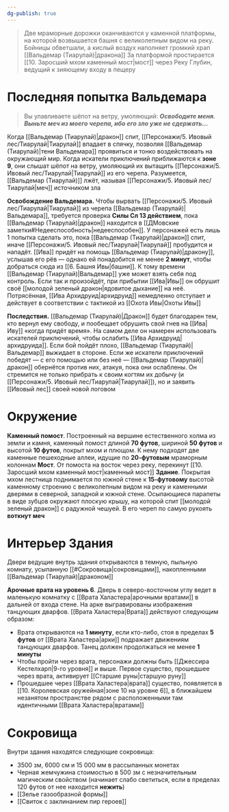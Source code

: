 ```yaml
---
dg-publish: true
---
```

>Две мраморные дорожки оканчиваются у каменной платформы, на которой возвышается башня с великолепным видом на реку. Бойницы обветшали, а кислый воздух наполняет громкий храп [[Вальдемар (Тиарулай)|дракона]]
>За платформой простирается [[10. Заросший мхом каменный мост|мост]] через Реку Глубин, ведущий к зияющему входу в пещеру

# Последняя попытка Вальдемара

>Вы улавливаете шёпот на ветру, умоляющий: ***Освободите меня. Выньте меч из моего черепа, ибо его зло уже не сдержать…***

Когда [[Вальдемар (Тиарулай)|дракон]] спит, [[Персонажи/5. Ивовый лес/Тиарулай|Тиарулай]] впадает в спячку, позволяя [[Вальдемар (Тиарулай)|тени Вальдемара]] проявиться и тонко воздействовать на окружающий мир. Когда искатели приключений приближаются к **зоне 9**, они слышат шёпот на ветру, умоляющий их вытащить [[Персонажи/5. Ивовый лес/Тиарулай|Тиарулай]] из его черепа. Разумеется, [[Вальдемар (Тиарулай)]] лжёт, называя [[Персонажи/5. Ивовый лес/Тиарулай|меч]] источником зла

**Освобождение Вальдемара.** Чтобы вырвать [[Персонажи/5. Ивовый лес/Тиарулай|Тиарулай]] из черепа [[Вальдемар (Тиарулай)|Вальдемара]], требуется проверка **Силы Сл 13 действием**, пока [[Вальдемар (Тиарулай)|дракон]] находится в [[ДМовские заметки#Недееспособность|недееспособен]]. У персонажей есть лишь 1 попытка сделать это, пока [[Вальдемар (Тиарулай)|дракон]] спит, иначе [[Персонажи/5. Ивовый лес/Тиарулай|Тиарулай]] пробудится и нападёт. [[Ива]] придёт на помощь [[Вальдемар (Тиарулай)|дракону]], услышав его рёв — однако ей понадобится не менее **2 минут**, чтобы добраться сюда из [[6. Башня Ивы|башни]]. К тому времени [[Вальдемар (Тиарулай)|Вальдемар]] уже может взять себя под контроль. Если так и произойдёт, при прибытии [[Ива|Ивы]] он обрушит своё [[молодой зеленый дракон|ядовитое дыхание]] на неё. Потрясённая, [[Ива Архидруид|архидруид]] немедленно отступает и действует в соответствии с тактикой из [[Охота Ивы|Охоты Ивы]]

**Последствия.** [[Вальдемар (Тиарулай)|Дракон]] будет благодарен тем, кто вернул ему свободу, и пообещает обрушить свой гнев на [[Ива|Иву]] «когда придёт время». На самом деле он намерен использовать искателей приключений, чтобы ослабить [[Ива Архидруид|архидруида]]. Если бой пойдёт плохо, [[Вальдемар (Тиарулай)|Вальдемар]] выжидает в стороне. Если же искатели приключений победят — с его помощью или без неё — [[Вальдемар (Тиарулай)|дракон]] обернётся против них, атакуя, пока они ослаблены. Он стремится не только прибрать к своим когтям их добычу (и [[Персонажи/5. Ивовый лес/Тиарулай|Тиарулай]]), но и заявить [[Ивовый лес]] своей новой логовом

# Окружение

**Каменный помост**. Построенный на вершине естественного холма из земли и камня, каменный помост длиной **70 футов**, шириной **50 футов** и высотой **10 футов**, покрыт мхом и плющом. К нему подходят две каменные пешеходные аллеи, идущие по **20-футовым** мраморным колоннам
**Мост**. От помоста на восток через реку, перекинут [[10. Заросший мхом каменный мост|каменный мост]]
**Здание**. Покрытая мхом лестница поднимается по южной стене к **15-футовому** высотой каменному строению с великолепным видом на реку и каменными дверями в северной, западной и южной стене. Осыпающиеся парапеты в виде зубцов окружают плоскую крышу, на которой спит [[молодой зеленый дракон]] с радужной чешуей. В его череп по самую рукоять **воткнут меч**

# Интерьер Здания

Двери ведущие внутрь здания открываются в темную, пыльную комнату, усыпанную [[#Сокровища|сокровищами]], накопленными [[Вальдемар (Тиарулай)|драконом]]

**Арочные врата на уровень 6**. Дверь в северо-восточном углу ведет в маленькую комнатку с [[Врата Халастера|арочными вратами]] в дальней от входа стене. На арке выгравированы изображения танцующих дварфов. [[Врата Халастера|Врата]] действуют следующим образом:

- Врата открываются на **1 минуту**, если кто-либо, стоя в пределах **5 футов** от [[Врата Халастера|арки]] подражает движениям танцующих дварфов. Танец должен продолжаться не менее **1 минуты**
- Чтобы пройти через врата, персонажи должны быть [[Джессира Кестелхарп|9-го уровня]] и выше. Первое существо, прошедшее через врата, активирует [[Старшие руны|старшую руну]]
- Прошедшее через [[Врата Халастера|врата]] существо, появляется в [[10. Королевская оружейная|зоне 10 на уровне 6]], в ближайшем незанятом пространстве рядом с расположенными там идентичными [[Врата Халастера|вратами]]

# Сокровища

Внутри здания находятся следующие сокровища:

- 3500 зм, 6000 см и 15 000 мм в рассыпанных монетах
- Черная жемчужина стоимостью в 500 зм с незначительным магическим свойством (начинает слабо светиться, если в пределах 120 футов от нее находится **нежить**)
- [[Зелье газообразной формы]]
- [[Свиток с заклинанием пир героев]]
